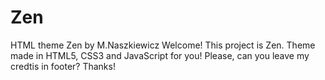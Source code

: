 # Zen
HTML theme Zen by M.Naszkiewicz
Welcome!
This project is Zen. Theme made in HTML5, CSS3 and JavaScript for you! Please, can you leave my credtis in footer? Thanks!

